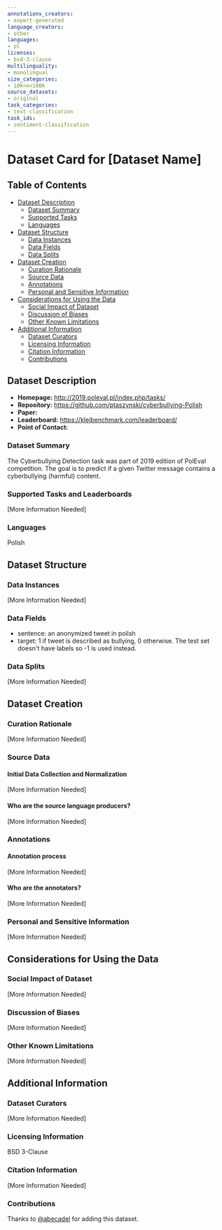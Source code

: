 ```yaml
---
annotations_creators:
- expert-generated
language_creators:
- other
languages:
- pl
licenses:
- bsd-3-clause
multilinguality:
- monolingual
size_categories:
- 10K<n<100K
source_datasets:
- original
task_categories:
- text-classification
task_ids:
- sentiment-classification
---
```


# Dataset Card for [Dataset Name]

## Table of Contents
- [Dataset Description](#dataset-description)
  - [Dataset Summary](#dataset-summary)
  - [Supported Tasks](#supported-tasks-and-leaderboards)
  - [Languages](#languages)
- [Dataset Structure](#dataset-structure)
  - [Data Instances](#data-instances)
  - [Data Fields](#data-instances)
  - [Data Splits](#data-instances)
- [Dataset Creation](#dataset-creation)
  - [Curation Rationale](#curation-rationale)
  - [Source Data](#source-data)
  - [Annotations](#annotations)
  - [Personal and Sensitive Information](#personal-and-sensitive-information)
- [Considerations for Using the Data](#considerations-for-using-the-data)
  - [Social Impact of Dataset](#social-impact-of-dataset)
  - [Discussion of Biases](#discussion-of-biases)
  - [Other Known Limitations](#other-known-limitations)
- [Additional Information](#additional-information)
  - [Dataset Curators](#dataset-curators)
  - [Licensing Information](#licensing-information)
  - [Citation Information](#citation-information)
  - [Contributions](#contributions)

## Dataset Description

- **Homepage:**
  http://2019.poleval.pl/index.php/tasks/
- **Repository:**
  https://github.com/ptaszynski/cyberbullying-Polish
- **Paper:**
- **Leaderboard:**
  https://klejbenchmark.com/leaderboard/
- **Point of Contact:**

### Dataset Summary

The Cyberbullying Detection task was part of 2019 edition of PolEval competition. The goal is to predict if a given Twitter message contains a cyberbullying (harmful) content.

### Supported Tasks and Leaderboards

[More Information Needed]

### Languages

Polish

## Dataset Structure

### Data Instances

[More Information Needed]

### Data Fields

- sentence: an anonymized tweet in polish
- target: 1 if tweet is described as bullying, 0 otherwise. The test set doesn't have labels so -1 is used instead.

### Data Splits

[More Information Needed]

## Dataset Creation

### Curation Rationale

[More Information Needed]

### Source Data

#### Initial Data Collection and Normalization

[More Information Needed]

#### Who are the source language producers?

[More Information Needed]

### Annotations

#### Annotation process

[More Information Needed]

#### Who are the annotators?

[More Information Needed]

### Personal and Sensitive Information

[More Information Needed]

## Considerations for Using the Data

### Social Impact of Dataset

[More Information Needed]

### Discussion of Biases

[More Information Needed]

### Other Known Limitations

[More Information Needed]

## Additional Information

### Dataset Curators

[More Information Needed]

### Licensing Information

BSD 3-Clause

### Citation Information

[More Information Needed]

### Contributions

Thanks to [@abecadel](https://github.com/abecadel) for adding this dataset.